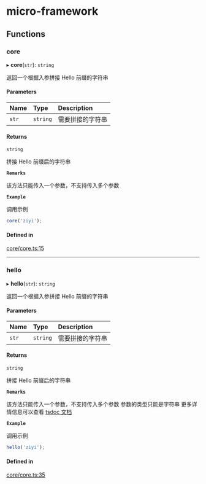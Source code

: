 # micro-framework

## Functions

### core

▸ **core**(`str`): `string`

返回一个根据入参拼接 Hello 前缀的字符串

#### Parameters

| Name | Type | Description |
| :------ | :------ | :------ |
| `str` | `string` | 需要拼接的字符串 |

#### Returns

`string`

拼接 Hello 前缀后的字符串

**`Remarks`**

该方法只能传入一个参数，不支持传入多个参数

**`Example`**

调用示例
```ts
core('ziyi');
```

#### Defined in

[core/core.ts:15](https://github.com/ziyi2/micro-framework/blob/427c942/src/core/core.ts#L15)

___

### hello

▸ **hello**(`str`): `string`

返回一个根据入参拼接 Hello 前缀的字符串

#### Parameters

| Name | Type | Description |
| :------ | :------ | :------ |
| `str` | `string` | 需要拼接的字符串 |

#### Returns

`string`

拼接 Hello 前缀后的字符串

**`Remarks`**

该方法只能传入一个参数，不支持传入多个参数
参数的类型只能是字符串
更多详情信息可以查看 [tsdoc 文档](https://github.com/microsoft/tsdoc)

**`Example`**

调用示例
```ts
hello('ziyi');
```

#### Defined in

[core/core.ts:35](https://github.com/ziyi2/micro-framework/blob/427c942/src/core/core.ts#L35)
